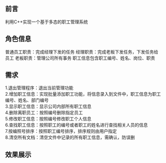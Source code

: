 <!--
 * Author: kang
 * Date: 2020-11-16 00:01:44
 * LastEditors: kang
 * LastEditTime: 2020-11-30 20:44:19
 * FilePath: \my-cpp\032_职工管理系统\README.md
 * Description: 职工管理系统说明文档
-->

<h2>前言</h2>

利用C++实现一个基于多态的职工管理系统  

<h2>角色信息</h2>
<!--每次使用完h标签一定要换行，否则接下来的段落换行会失败-->
普通员工职责：完成经理下发的任务  
经理职责：完成老板下发任务，下发任务给员工  
老板职责：管理公司所有事务  
职工信息包含职工编号、姓名、岗位、职责  

<h2>需求</h2>

1.退出管理程序：退出当前管理功能  
2.增加职工信息：实现批量添加职工功能，将信息录入到文件中，职工信息为职工编号、姓名、部门编号  
3.显示职工信息：显示公司内部所有职工信息  
4.删除离职员工：按照编号删除指定员工  
5.修改职工信息：按照编号修改职工个人信息  
6.查找职工信息：按照职工的编号或者职工的姓名进行查找相关人员的信息  
7.按编照号排序：按照职工编号排序，排序规则由用户指定  
8.清空所有文档：清空文件中记录的所有职工信息，需确认，防误删  

<h2>效果展示</h2>


